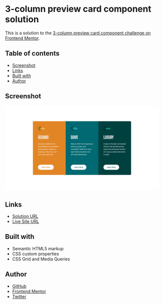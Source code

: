 # 3-column preview card component solution

This is a solution to the [3-column preview card component challenge on Frontend Mentor](https://www.frontendmentor.io/challenges/3column-preview-card-component-pH92eAR2-).

## Table of contents

-   [Screenshot](#screenshot)
-   [Links](#links)
-   [Built with](#built-with)
-   [Author](#author)

## Screenshot

![](./images/screenshot.png)

## Links

-   [Solution URL](https://github.com/ionStici/column-preview-card-component)
-   [Live Site URL](https://ionstici.github.io/column-preview-card-component)

## Built with

-   Semantic HTML5 markup
-   CSS custom properties
-   CSS Grid and Media Queries

## Author

-   [GitHub](https://github.com/ionStici)
-   [Frontend Mentor](https://www.frontendmentor.io/profile/ionStici)
-   [Twitter](https://twitter.com/ionStici_)

<!--
# Front-end Style Guide

### Primary

Bright orange: hsl(31, 77%, 52%)
Dark cyan: hsl(184, 100%, 22%)
Very dark cyan: hsl(179, 100%, 13%)

### Neutral

Transparent white (paragraphs): hsla(0, 0%, 100%, 0.75)
Very light gray (background, headings, buttons): hsl(0, 0%, 95%)


- Font size: 15px

- Family: [Lexend Deca](https://fonts.google.com/specimen/Lexend+Deca)
- Weights: 400

- Family: [Big Shoulders Display](https://fonts.google.com/specimen/Big+Shoulders+Display)
- Weights: 700
-->
